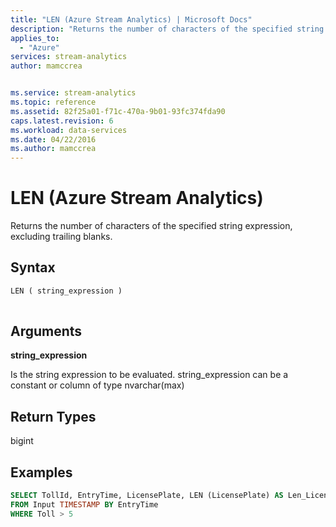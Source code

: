 ```yaml
---
title: "LEN (Azure Stream Analytics) | Microsoft Docs"
description: "Returns the number of characters of the specified string expression, excluding trailing blanks."
applies_to: 
  - "Azure"
services: stream-analytics
author: mamccrea


ms.service: stream-analytics
ms.topic: reference
ms.assetid: 82f25a01-f71c-470a-9b01-93fc374fda90
caps.latest.revision: 6
ms.workload: data-services
ms.date: 04/22/2016
ms.author: mamccrea
---
```

# LEN (Azure Stream Analytics)
  Returns the number of characters of the specified string expression, excluding trailing blanks.  
  
 ## Syntax  
  
```SQL   
LEN ( string_expression )  
  
```  
  
## Arguments  
 **string_expression**  
  
 Is the string expression to be evaluated. string_expression can be a constant or column of type nvarchar(max)  
  
## Return Types  
 bigint  
  
## Examples  
  
```SQL  
SELECT TollId, EntryTime, LicensePlate, LEN (LicensePlate) AS Len_License  
FROM Input TIMESTAMP BY EntryTime  
WHERE Toll > 5  
```  
  
  
